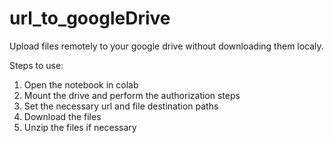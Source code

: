 # url_to_googleDrive
Upload files remotely to your google drive without downloading them localy. 

Steps to use:

1. Open the notebook in colab
2. Mount the drive and perform the authorization steps
3. Set the necessary url and file destination paths
4. Download the files
5. Unzip the files if necessary
